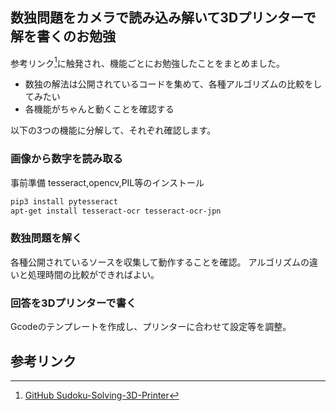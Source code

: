 ## 数独問題をカメラで読み込み解いて3Dプリンターで解を書くのお勉強

参考リンク[^1]に触発され、機能ごとにお勉強したことをまとめました。

- 数独の解法は公開されているコードを集めて、各種アルゴリズムの比較をしてみたい
- 各機能がちゃんと動くことを確認する

以下の3つの機能に分解して、それぞれ確認します。
### 画像から数字を読み取る

事前準備
tesseract,opencv,PIL等のインストール
```bash
pip3 install pytesseract
apt-get install tesseract-ocr tesseract-ocr-jpn
```
### 数独問題を解く

各種公開されているソースを収集して動作することを確認。
アルゴリズムの違いと処理時間の比較ができればよい。

### 回答を3Dプリンターで書く

Gcodeのテンプレートを作成し、プリンターに合わせて設定等を調整。

## 参考リンク

[^1]:[GitHub Sudoku-Solving-3D-Printer](https://github.com/bytesizedengineering/Sudoku-Solving-3D-Printer)